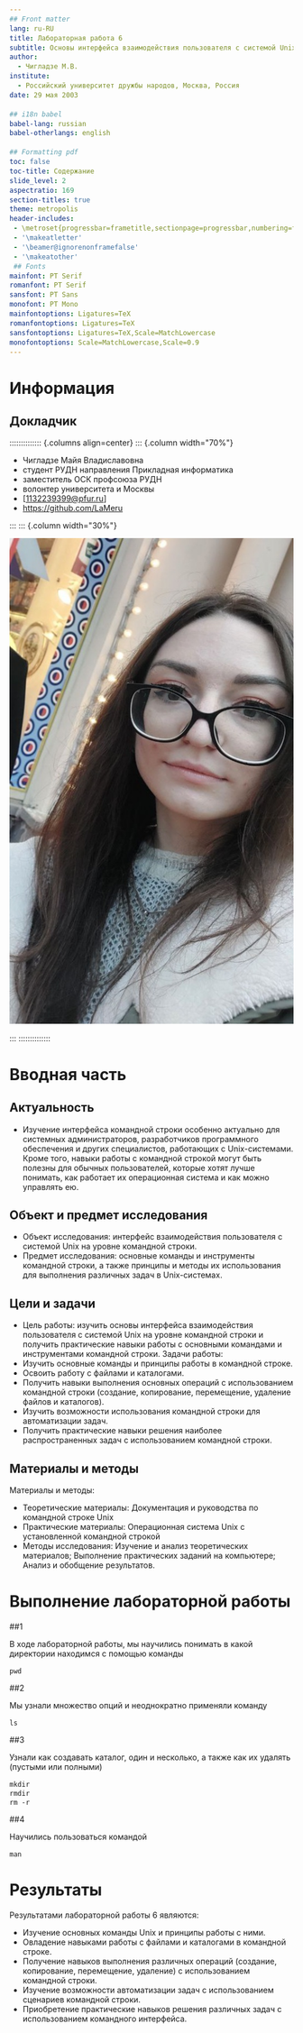 ```yaml
---
## Front matter
lang: ru-RU
title: Лабораторная работа 6
subtitle: Основы интерфейса взаимодействия пользователя с системой Unix на уровне командной строки
author:
  - Чигладзе М.В.
institute:
  - Российский университет дружбы народов, Москва, Россия
date: 29 мая 2003

## i18n babel
babel-lang: russian
babel-otherlangs: english

## Formatting pdf
toc: false
toc-title: Содержание
slide_level: 2
aspectratio: 169
section-titles: true
theme: metropolis
header-includes:
 - \metroset{progressbar=frametitle,sectionpage=progressbar,numbering=fraction}
 - '\makeatletter'
 - '\beamer@ignorenonframefalse'
 - '\makeatother'
 ## Fonts
mainfont: PT Serif
romanfont: PT Serif
sansfont: PT Sans
monofont: PT Mono
mainfontoptions: Ligatures=TeX
romanfontoptions: Ligatures=TeX
sansfontoptions: Ligatures=TeX,Scale=MatchLowercase
monofontoptions: Scale=MatchLowercase,Scale=0.9
---
```


# Информация


## Докладчик

:::::::::::::: {.columns align=center}
::: {.column width="70%"}

  * Чигладзе Майя Владиславовна
  * студент РУДН направления Прикладная информатика
  * заместитель ОСК профсоюза РУДН
  * волонтер университета и Москвы
  * [1132239399@pfur.ru]
  * <https://github.com/LaMeru>

:::
::: {.column width="30%"}

![](./image/IMG_20240129_120520_416.jpg)

:::
::::::::::::::

# Вводная часть


## Актуальность
 - Изучение интерфейса командной строки особенно актуально для системных администраторов, разработчиков программного обеспечения и других специалистов, работающих с Unix-системами. Кроме того, навыки работы с командной строкой могут быть полезны для обычных пользователей, которые хотят лучше понимать, как работает их операционная система и как можно управлять ею.

## Объект и предмет исследования
 - Объект исследования: интерфейс взаимодействия пользователя с системой Unix на уровне командной строки.
 - Предмет исследования: основные команды и инструменты командной строки, а также принципы и методы их использования для выполнения различных задач в Unix-системах.

## Цели и задачи
 - Цель работы: изучить основы интерфейса взаимодействия пользователя с системой Unix на уровне командной строки и получить практические навыки работы с основными командами и инструментами командной строки.
Задачи работы:
 - Изучить основные команды и принципы работы в командной строке.
 - Освоить работу с файлами и каталогами.
 - Получить навыки выполнения основных операций с использованием командной строки (создание, копирование, перемещение, удаление файлов и каталогов).
 - Изучить возможности использования командной строки для автоматизации задач.
 - Получить практические навыки решения наиболее распространенных задач с использованием командной строки.

## Материалы и методы

Материалы и методы:
 - Теоретические материалы: Документация и руководства по командной строке Unix
 - Практические материалы: Операционная система Unix с установленной командной строкой
 - Методы исследования: Изучение и анализ теоретических материалов; Выполнение практических заданий на компьютере; Анализ и обобщение результатов.
 
# Выполнение лабораторной работы

##1

В ходе лабораторной работы, мы научились понимать в какой директории находимся с помощью команды
```
pwd
```

##2

Мы узнали множество опций и неоднократно применяли команду
```
ls
```

##3

Узнали как создавать каталог, один и несколько, а также как их удалять (пустыми или полными)
```
mkdir
rmdir
rm -r
```

##4

Научились пользоваться командой 
```
man
```

# Результаты

Результатами лабораторной работы 6 являются:
 - Изучение основных команды Unix и принципы работы с ними.
 - Овладение навыками работы с файлами и каталогами в командной строке.
 - Получение навыков выполнения различных операций (создание, копирование, перемещение, удаление) с использованием командной строки.
 - Изучение возможности автоматизации задач с использованием сценариев командной строки.
 - Приобретение практические навыков решения различных задач с использованием командного интерфейса.
